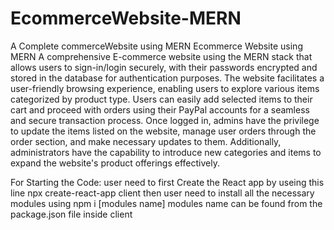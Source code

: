 # EcommerceWebsite-MERN
A Complete commerceWebsite using MERN
Ecommerce Website using MERN A comprehensive E-commerce website using the MERN stack that allows users to 
sign-in/login securely, with their passwords encrypted and stored in the database for authentication purposes. 
The website facilitates a user-friendly browsing experience, enabling users to explore various items categorized 
by product type. Users can easily add selected items to their cart and proceed with orders using their PayPal accounts 
for a seamless and secure transaction process. Once logged in, admins have the privilege to update the items listed on 
the website, manage user orders through the order section, and make necessary updates to them. Additionally, administrators
have the capability to introduce new categories and items to expand the website's product offerings effectively.

For Starting the Code:  user need to first Create the React app by useing this line 
npx create-react-app client
then user need to install all the necessary modules using npm i [modules name]
modules name can be found from the package.json file inside client
